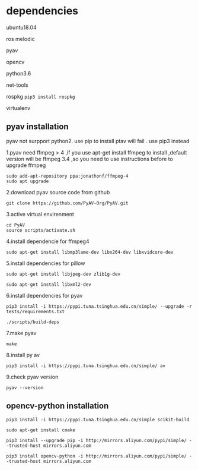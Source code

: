 # dependencies
ubuntu18.04

ros melodic

pyav

opencv

python3.6

net-tools

rospkg  ```pip3 install rospkg``` 

virtualenv

## pyav installation
pyav not surpport python2. use pip to install ptav will fail . use pip3 instead 

1.pyav need ffmpeg > 4 ,if you use apt-get install ffmpeg to install ,default version will be ffmpeg 3.4 ,so you need to use instructions before to upgrade ffmpeg
```
sudo add-apt-repository ppa:jonathonf/ffmpeg-4
sudo apt upgrade
```
2.download pyav source code from github
```
git clone https://github.com/PyAV-Org/PyAV.git
````
3.active virtual envirenment
```
cd PyAV
source scripts/activate.sh
```
4.install dependencie for ffmpeg4
```
sudo apt-get install libmp3lame-dev libx264-dev libxvidcore-dev
```
5.install dependencies for pillow
```
sudo apt-get install libjpeg-dev zlib1g-dev

sudo apt-get install libxml2-dev
```
6.install dependencies for pyav
```
pip3 install -i https://pypi.tuna.tsinghua.edu.cn/simple/ --upgrade -r tests/requirements.txt

./scripts/build-deps
```
7.make pyav
```
make
```
8.install py av
```
pip3 install -i https://pypi.tuna.tsinghua.edu.cn/simple/ av

```
9.check pyav version
```
pyav --version
```
## opencv-python installation
```
pip3 install -i https://pypi.tuna.tsinghua.edu.cn/simple scikit-build

sudo apt-get install cmake

pip3 install --upgrade pip -i http://mirrors.aliyun.com/pypi/simple/ --trusted-host mirrors.aliyun.com

pip3 install opencv-python -i http://mirrors.aliyun.com/pypi/simple/ --trusted-host mirrors.aliyun.com



```
